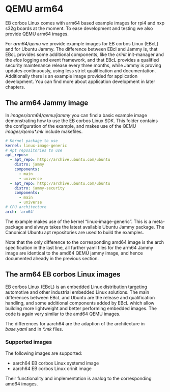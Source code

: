 # QEMU arm64

EB corbos Linux comes with arm64 based example images for rpi4 and nxp s32g boards at the moment.
To ease development and testing we also provide QEMU arm64 images.

For _arm64/qemu_ we provide example images for EB corbos Linux (EBcL) and for Ubuntu Jammy.
The difference between EBcl and Jammy is, that EBcL provides some additional components, like the _crinit_ init-manager and the _elos_ logging and event framework, and that EBcL provides a qualified security maintenance release every three months, while Jammy is proving updates continuously, using less strict qualification and documentation. Additionally there is an example image provided for application development. You can find more about application development in later chapters.


## The arm64 Jammy image

In _images/arm64/qemu/jammy_ you can find a basic example image demonstrating how to use the EB corbos Linux SDK.
This folder contains the configuration of the example, and makes use of the QEMU _images/qemu*.mk_ include makefiles.

```yaml
# Kernel package to use
kernel: linux-image-generic
# Apt repositories to use
apt_repos:
  - apt_repo: http://archive.ubuntu.com/ubuntu
    distro: jammy
    components:
      - main
      - universe
  - apt_repo: http://archive.ubuntu.com/ubuntu
    distro: jammy-security
    components:
      - main
      - universe
# CPU architecture
arch: 'arm64'
```

The example makes use of the kernel “linux-image-generic”. This is a meta-package and always takes the latest available Ubuntu Jammy package.
The Canonical Ubuntu apt repositories are used to build the examples.

Note that the only difference to the corresponding amd64 image is the arch specification in the last line, all further yaml files for the arm64 Jammy image are identical to the amd64 QEMU jammy image, and hence documented already in the previous section.

## The arm64 EB corbos Linux images

EB corbos Linux (EBcL) is an embedded Linux distribution targeting automotive and other industrial embedded Linux solutions.
The main differences between EBcL and Ubuntu are the release and qualification handling, and some additional components added by EBcL which allow building more lightweight and better performing embedded images.
The code is again very similar to the amd64 QEMU images.

The differences for aarch64 are the adaption of the architecture in _base.yaml_ and in _*.mk_ files.

### Supported images

The following images are supported:

- aarch64 EB corbos Linux systemd image
- aarch64 EB corbos Linux crinit image

Their functionality and implementation is analog to the corresponding amd64 images.
